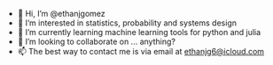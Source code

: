 - 👋 Hi, I’m @ethanjgomez
- 👀 I’m interested in statistics, probability and systems design
- 🌱 I’m currently learning machine learning tools for python and julia
- 💞️ I’m looking to collaborate on ... anything?
- 📫 The best way to contact me is via email at ethanjg6@icloud.com

<!---
ethanjgomez/ethanjgomez is a ✨ special ✨ repository because its `README.md` (this file) appears on your GitHub profile.
You can click the Preview link to take a look at your changes.
--->
